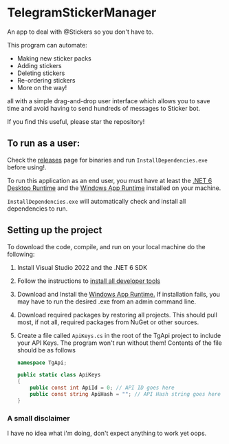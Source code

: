 # TelegramStickerManager
An app to deal with @Stickers so you don't have to.

This program can automate: 
- Making new sticker packs
- Adding stickers
- Deleting stickers
- Re-ordering stickers
- More on the way!

all with a simple drag-and-drop user interface which allows you to save time and avoid having to send hundreds of messages to Sticker bot.

If you find this useful, please star the repository!

## To run as a user:
Check the [releases](https://github.com/Liusef/TelegramStickerManager/releases) page for binaries and run `InstallDependencies.exe` before using!.

To run this application as an end user, you must have at least the [.NET 6 Desktop Runtime](https://dotnet.microsoft.com/en-us/download/dotnet/6.0/runtime) and the [Windows App Runtime](https://aka.ms/windowsappsdk/1.0-stable/msix-installer) installed on your machine.

`InstallDependencies.exe` will automatically check and install all dependencies to run.

## Setting up the project
To download the code, compile, and run on your local machine do the following:

1. Install Visual Studio 2022 and the .NET 6 SDK
2. Follow the instructions to [install all developer tools](https://docs.microsoft.com/en-us/windows/apps/windows-app-sdk/set-up-your-development-environment?tabs=vs-2022)
3. Download and Install the [Windows App Runtime.](https://aka.ms/windowsappsdk/1.0-stable/msix-installer) If installation fails, you may have to run the desired .exe from an admin command line.
4. Download required packages by restoring all projects. This should pull most, if not all, required packages from NuGet or other sources.
5. Create a file called `ApiKeys.cs` in the root of the TgApi project to include your API Keys. The program won't run without them! Contents of the file should be as follows

    ```c#
    namespace TgApi;
    
    public static class ApiKeys
    {
        public const int ApiId = 0; // API ID goes here
        public const string ApiHash = ""; // API Hash string goes here
    }
    
    ```

### A small disclaimer

I have no idea what i'm doing, don't expect anything to work yet oops.

